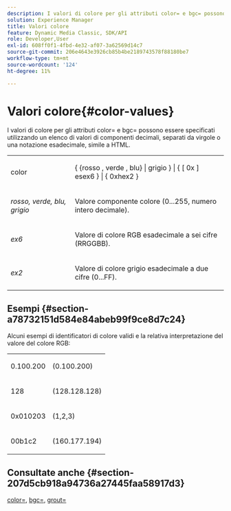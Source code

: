 ```yaml
---
description: I valori di colore per gli attributi color= e bgc= possono essere specificati utilizzando un elenco di valori di componenti decimali, separati da virgole o una notazione esadecimale, simile a HTML.
solution: Experience Manager
title: Valori colore
feature: Dynamic Media Classic, SDK/API
role: Developer,User
exl-id: 608ff0f1-4fbd-4e32-af07-3a62569d14c7
source-git-commit: 206e4643e3926cb85b4be2189743578f88180be7
workflow-type: tm+mt
source-wordcount: '124'
ht-degree: 11%

---
```


# Valori colore{#color-values}

I valori di colore per gli attributi color= e bgc= possono essere specificati utilizzando un elenco di valori di componenti decimali, separati da virgole o una notazione esadecimale, simile a HTML.

<table id="simpletable_9B3A231D5BB14A3DB2B42B341E198341"> 
 <tr class="strow"> 
  <td class="stentry"> <p><span class="varname"> color</span> </p></td> 
  <td class="stentry"> <p><span class="codeph">{ {rosso , verde , blu} | grigio } | { [ 0x ] esex6 } | { 0xhex2 }</span> </p></td> 
 </tr> 
 <tr class="strow"> 
  <td class="stentry"> <p><i>rosso, verde, blu, grigio</i> </p></td> 
  <td class="stentry"> <p>Valore componente colore (0...255, numero intero decimale). </p></td> 
 </tr> 
 <tr class="strow"> 
  <td class="stentry"> <p><i>ex6</i> </p></td> 
  <td class="stentry"> <p>Valore di colore RGB esadecimale a sei cifre (RRGGBB). </p></td> 
 </tr> 
 <tr class="strow"> 
  <td class="stentry"> <p><i>ex2</i> </p></td> 
  <td class="stentry"> <p>Valore di colore grigio esadecimale a due cifre (0...FF). </p></td> 
 </tr> 
</table>

## Esempi {#section-a78732151d584e84abeb99f9ce8d7c24}

Alcuni esempi di identificatori di colore validi e la relativa interpretazione del valore del colore RGB:

<table id="simpletable_837B3173020240A5B7B2DB2F4CC57352"> 
 <tr class="strow"> 
  <td class="stentry"> <p>0.100.200 </p></td> 
  <td class="stentry"> <p>(0.100.200) </p></td> 
 </tr> 
 <tr class="strow"> 
  <td class="stentry"> <p>128 </p></td> 
  <td class="stentry"> <p>(128.128.128) </p></td> 
 </tr> 
 <tr class="strow"> 
  <td class="stentry"> <p>0x010203 </p></td> 
  <td class="stentry"> <p>(1,2,3) </p></td> 
 </tr> 
 <tr class="strow"> 
  <td class="stentry"> <p>00b1c2 </p></td> 
  <td class="stentry"> <p>(160.177.194) </p></td> 
 </tr> 
</table>

## Consultate anche {#section-207d5cb918a94736a27445faa58917d3}

[color=](../../../../../ir-api/http-protocol/image-rendering-api-ref/c-ir-http-protocol-ref/c-ir-http-protocol-command-reference/r-ir-http-color.md#reference-ea3cba9edfe94dbab86d8f123a9ed0aa),  [bgc=](../../../../../ir-api/http-protocol/image-rendering-api-ref/c-ir-http-protocol-ref/c-ir-http-protocol-command-reference/r-ir-bgc.md#reference-3f5c78cea01c4a85aa582076d23aebb0),  [grout=](../../../../../ir-api/http-protocol/image-rendering-api-ref/c-ir-http-protocol-ref/c-ir-http-protocol-command-reference/r-ir-grout.md#reference-73651cbbbc344adba2626ef950d3672a)
